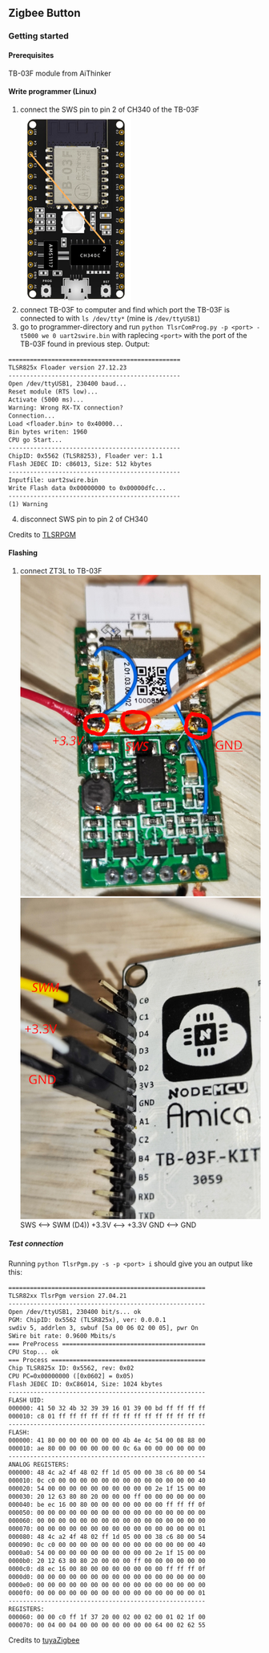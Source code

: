 ## Zigbee Button

### Getting started

#### Prerequisites

TB-03F module from AiThinker

#### Write programmer (Linux)

1. connect the SWS pin to pin 2 of CH340 of the TB-03F
   ![TB-03F](image/TB-03F.png)
2. connect TB-03F to computer and find which port the TB-03F is connected to with `ls /dev/tty*` (mine is `/dev/ttyUSB1`)
3. go to programmer-directory and run `python TlsrComProg.py -p <port> -t5000 we 0 uart2swire.bin` with raplecing `<port>` with the port of the TB-03F found in previous step. Output:

```
================================================
TLSR825x Floader version 27.12.23
------------------------------------------------
Open /dev/ttyUSB1, 230400 baud...
Reset module (RTS low)...
Activate (5000 ms)...
Warning: Wrong RX-TX connection?
Connection...
Load <floader.bin> to 0x40000...
Bin bytes writen: 1960
CPU go Start...
------------------------------------------------
ChipID: 0x5562 (TLSR8253), Floader ver: 1.1
Flash JEDEC ID: c86013, Size: 512 kbytes
------------------------------------------------
Inputfile: uart2swire.bin
Write Flash data 0x00000000 to 0x00000dfc...
------------------------------------------------
(1) Warning
```

4. disconnect SWS pin to pin 2 of CH340

Credits to [TLSRPGM](https://github.com/pvvx/TLSRPGM)

#### Flashing

1. connect ZT3L to TB-03F
   ![ZT3L](image/ZT3L.png)
   ![TB-03F_1](image/TB-03F_1.png)
   SWS     <-->    SWM (D4))
   +3.3V  <-->    +3.3V
   GND     <-->    GND

##### Test connection

Running `python TlsrPgm.py -s -p <port> i` should give you an output like this:

```
=======================================================
TLSR82xx TlsrPgm version 27.04.21
-------------------------------------------------------
Open /dev/ttyUSB1, 230400 bit/s... ok
PGM: ChipID: 0x5562 (TLSR825x), ver: 0.0.0.1
swdiv 5, addrlen 3, swbuf [5a 00 06 02 00 05], pwr On
SWire bit rate: 0.9600 Mbits/s
=== PreProcess ========================================
CPU Stop... ok
=== Process ===========================================
Chip TLSR825x ID: 0x5562, rev: 0x02
CPU PC=0x00000000 ([0x0602] = 0x05)
Flash JEDEC ID: 0xC86014, Size: 1024 kbytes
-------------------------------------------------------
FLASH UID:
000000: 41 50 32 4b 32 39 39 16 01 39 00 bd ff ff ff ff 
000010: c8 01 ff ff ff ff ff ff ff ff ff ff ff ff ff ff 
-------------------------------------------------------
FLASH:
000000: 41 80 00 00 00 00 00 00 4b 4e 4c 54 00 08 88 00 
000010: ae 80 00 00 00 00 00 00 0c 6a 00 00 00 00 00 00 
-------------------------------------------------------
ANALOG REGISTERS:
000000: 48 4c a2 4f 48 02 ff 1d 05 00 00 38 c6 80 00 54 
000010: 0c c0 00 00 00 00 00 00 00 00 00 00 00 00 00 40 
000020: 54 00 00 00 00 00 00 00 00 00 00 2e 1f 15 00 00 
000030: 20 12 63 80 80 20 00 00 00 ff 00 00 00 00 00 00 
000040: be ec 16 00 80 00 00 00 00 00 00 00 ff ff ff 0f 
000050: 00 00 00 00 00 00 00 00 00 00 00 00 00 00 00 00 
000060: 00 00 00 00 00 00 00 00 00 00 00 00 00 00 00 00 
000070: 00 00 00 00 00 00 00 00 00 00 00 00 00 00 00 01 
000080: 48 4c a2 4f 48 02 ff 1d 05 00 00 38 c6 80 00 54 
000090: 0c c0 00 00 00 00 00 00 00 00 00 00 00 00 00 40 
0000a0: 54 00 00 00 00 00 00 00 00 00 00 2e 1f 15 00 00 
0000b0: 20 12 63 80 80 20 00 00 00 ff 00 00 00 00 00 00 
0000c0: d8 ec 16 00 80 00 00 00 00 00 00 00 ff ff ff 0f 
0000d0: 00 00 00 00 00 00 00 00 00 00 00 00 00 00 00 00 
0000e0: 00 00 00 00 00 00 00 00 00 00 00 00 00 00 00 00 
0000f0: 00 00 00 00 00 00 00 00 00 00 00 00 00 00 00 01 
-------------------------------------------------------
REGISTERS:
000060: 00 00 c0 ff 1f 37 20 00 02 00 02 00 01 02 1f 00 
000070: 00 04 00 04 00 00 00 00 00 00 00 64 00 02 62 55 
```

Credits to [tuyaZigbee](https://github.com/doctor64/tuyaZigbee)

